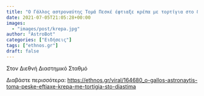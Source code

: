 ```yaml
---
title: "Ο Γάλλος αστροναύτης Τομά Πεσκέ έφτιαξε κρέπα με τορτίγια στο διάστημα"
date: 2021-07-05T21:05:28+00:00
images:
  - "images/post/krepa.jpg"
author: "AstroBot"
categories: ["Ειδήσεις"]
tags: ["ethnos.gr"]
draft: false
---
```


Στον Διεθνή Διαστημικό Σταθμό

Διαβάστε περισσότερα: https://ethnos.gr/viral/164680_o-gallos-astronaytis-toma-peske-eftiaxe-krepa-me-tortigia-sto-diastima
